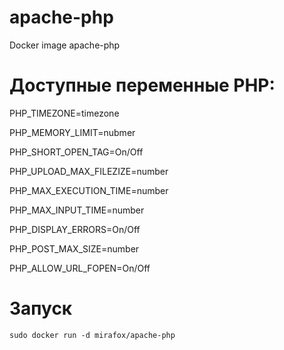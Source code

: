 # apache-php
Docker image apache-php

# Доступные переменные PHP:

PHP_TIMEZONE=timezone

PHP_MEMORY_LIMIT=nubmer

PHP_SHORT_OPEN_TAG=On/Off

PHP_UPLOAD_MAX_FILEZIZE=number

PHP_MAX_EXECUTION_TIME=number

PHP_MAX_INPUT_TIME=number

PHP_DISPLAY_ERRORS=On/Off

PHP_POST_MAX_SIZE=number

PHP_ALLOW_URL_FOPEN=On/Off

# Запуск

```
sudo docker run -d mirafox/apache-php
```

